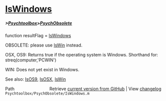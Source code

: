 # [IsWindows](IsWindows)
##### >[Psychtoolbox](Psychtoolbox)>[PsychObsolete](PsychObsolete)

function resultFlag = [IsWindows](IsWindows)  
  
OBSOLETE: please use [IsWin](IsWin) instead.  
  
OSX, OS9: Returns true if the operating system is Windows.  Shorthand for:  
streq(computer,'PCWIN')  
  
WIN: Does not yet exist in Windows.  
  
See also: [IsOS9](IsOS9), [IsOSX](IsOSX), [IsWin](IsWin)  




<div class="code_header" style="text-align:right;">
  <span style="float:left;">Path&nbsp;&nbsp;</span> <span class="counter">Retrieve <a href=
  "https://raw.github.com/Psychtoolbox-3/Psychtoolbox-3/beta/Psychtoolbox/PsychObsolete/IsWindows.m">current version from GitHub</a> | View <a href=
  "https://github.com/Psychtoolbox-3/Psychtoolbox-3/commits/beta/Psychtoolbox/PsychObsolete/IsWindows.m">changelog</a></span>
</div>
<div class="code">
  <code>Psychtoolbox/PsychObsolete/IsWindows.m</code>
</div>

